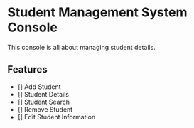 # Student Management System Console

This console is all about managing student details.

## Features
- [] Add Student
- [] Student Details
- [] Student Search
- [] Remove Student
- [] Edit Student Information
